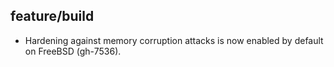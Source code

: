 ## feature/build

* Hardening against memory corruption attacks is now enabled by default on
  FreeBSD (gh-7536).
